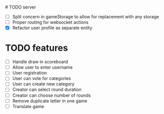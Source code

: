 # TODO server

- [ ] Split concern in gameStorage to allow for replacement with any storage
- [ ] Proper routing for websocket actions
- [x] Refactor user profile as separate entity

# TODO features

- [ ] Handle draw in scoreboard
- [ ] Allow user to enter username
- [ ] User registration 
- [ ] User can vote for categories
- [ ] User can create new category
- [ ] Creator can select round duration
- [ ] Creator can choose number of rounds
- [ ] Remove duplicate letter in one game
- [ ] Translate game 

